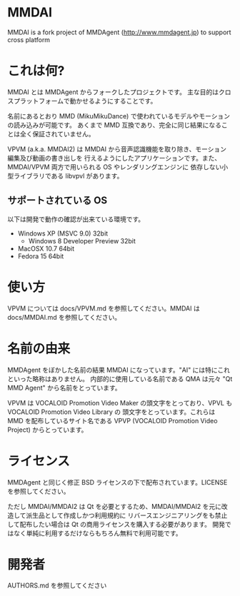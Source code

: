 MMDAI
=====

MMDAI is a fork project of MMDAgent (http://www.mmdagent.jp) to support cross platform

# これは何?

MMDAI とは MMDAgent からフォークしたプロジェクトです。
主な目的はクロスプラットフォームで動かせるようにすることです。

名前にあるとおり MMD (MikuMikuDance) で使われているモデルやモーションの読み込みが可能です。
あくまで MMD 互換であり、完全に同じ結果になることは全く保証されていません。

VPVM (a.k.a. MMDAI2) は MMDAI から音声認識機能を取り除き、モーション編集及び動画の書き出しを
行えるようにしたアプリケーションです。また、MMDAI/VPVM 両方で用いられる OS やレンダリングエンジンに
依存しない小型ライブラリである libvpvl があります。

## サポートされている OS

以下は開発で動作の確認が出来ている環境です。

  - Windows XP (MSVC 9.0) 32bit
    - Windows 8 Developer Preview 32bit
  - MacOSX 10.7 64bit
  - Fedora 15 64bit

# 使い方

VPVM については docs/VPVM.md を参照してください。MMDAI は docs/MMDAI.md を参照してください。

# 名前の由来

MMDAgent をぼかした名前の結果 MMDAI になっています。"AI" には特にこれといった略称はありません。
内部的に使用している名前である QMA は元々 "Qt MMD Agent" から名前をとっています。

VPVM は VOCALOID Promotion Video Maker の頭文字をとっており、VPVL も VOCALOID Promotion Video Library の
頭文字をとっています。これらは MMD を配布しているサイト名である VPVP (VOCALOID Promotion Video Project)
からとっています。

# ライセンス

MMDAgent と同じく修正 BSD ライセンスの下で配布されています。LICENSE を参照してください。

ただし MMDAI/MMDAI2 は Qt を必要とするため、MMDAI/MMDAI2 を元に改造して派生品として作成しかつ利用規約に
リバースエンジニアリングをも禁止して配布したい場合は Qt の商用ライセンスを購入する必要があります。
開発ではなく単純に利用するだけならもちろん無料で利用可能です。

# 開発者

AUTHORS.md を参照してください

